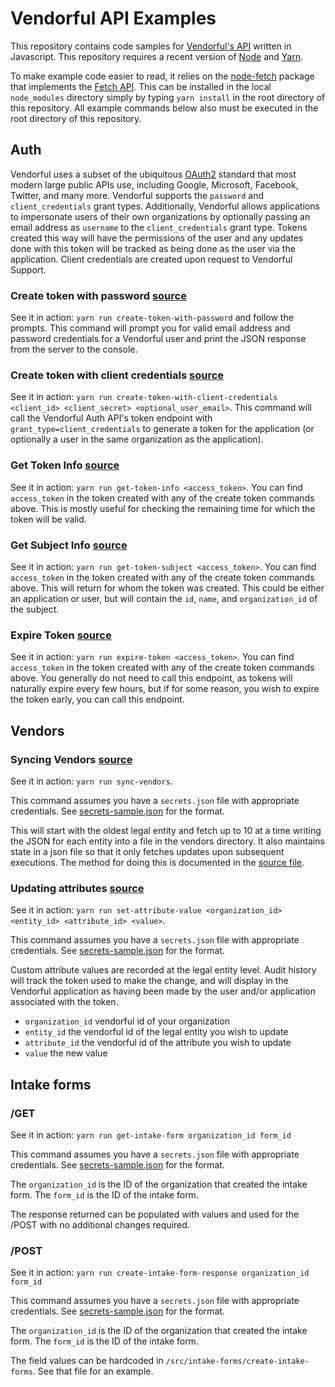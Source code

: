 # Vendorful API Examples

This repository contains code samples for [Vendorful's API](https://api.vendorful.com) written in Javascript.
This repository requires a recent version of [Node](https://nodejs.org/en/) and [Yarn](https://yarnpkg.com/).

To make example code easier to read, it relies on the [node-fetch](https://www.npmjs.com/package/node-fetch) package that implements the [Fetch API](https://developer.mozilla.org/en-US/docs/Web/API/Fetch_API). This can be installed in the local `node_modules` directory simply by typing `yarn install` in the root directory of this repository. All example commands below also must be executed in the root directory of this repository.

## Auth

Vendorful uses a subset of the ubiquitous [OAuth2](https://oauth.net/2/) standard that most modern large public APIs use, including Google, Microsoft, Facebook, Twitter, and many more.
Vendorful supports the `password` and `client_credentials` grant types.
Additionally, Vendorful allows applications to impersonate users of their own organizations by optionally passing an email address as `username` to the `client_credentials` grant type.
Tokens created this way will have the permissions of the user and any updates done with this token will be tracked as being done as the user via the application.
Client credentials are created upon request to Vendorful Support.

### Create token with password [source](./src/auth/create-token-with-password.js)

See it in action: `yarn run create-token-with-password` and follow the prompts.
This command will prompt you for valid email address and password credentials for a Vendorful user and print the JSON response from the server to the console.

### Create token with client credentials [source](./src/auth/create-token-with-client-credentials.js)

See it in action: `yarn run create-token-with-client-credentials <client_id> <client_secret> <optional_user_email>`.
This command will call the Vendorful Auth API's token endpoint with `grant_type=client_credentials` to generate a token for the application (or optionally a user in the same organization as the application).

### Get Token Info [source](./src/auth/get-token-info.js)

See it in action: `yarn run get-token-info <access_token>`.
You can find `access_token` in the token created with any of the create token commands above. This is mostly useful for checking the remaining time for which the token will be valid.

### Get Subject Info [source](./src/auth/get-token-subject.js)

See it in action: `yarn run get-token-subject <access_token>`.
You can find `access_token` in the token created with any of the create token commands above. This will return for whom the token was created. This could be either an application or user, but will contain the `id`, `name`, and `organization_id` of the subject.

### Expire Token [source](./src/auth/expire-token.js)

See it in action: `yarn run expire-token <access_token>`.
You can find `access_token` in the token created with any of the create token commands above. You generally do not need to call this endpoint, as tokens will naturally expire every few hours, but if for some reason, you wish to expire the token early, you can call this endpoint.

## Vendors

### Syncing Vendors [source](./src/vendors/sync.js)

See it in action: `yarn run sync-vendors`.

This command assumes you have a `secrets.json` file with appropriate credentials. See [secrets-sample.json](./secrets-sample.json) for the format.

This will start with the oldest legal entity and fetch up to 10 at a time writing the JSON for each entity into a file in the vendors directory. It also maintains state in a json file so that it only fetches updates upon subsequent executions. The method for doing this is documented in the [source file](./src/vendors/sync.js).

### Updating attributes [source](./src/vendors/set-attribute-value.js)

See it in action: `yarn run set-attribute-value <organization_id> <entity_id> <attribute_id> <value>`.

This command assumes you have a `secrets.json` file with appropriate credentials. See [secrets-sample.json](./secrets-sample.json) for the format.

Custom attribute values are recorded at the legal entity level.
Audit history will track the token used to make the change, and will display in the Vendorful application as having been made by the user and/or application associated with the token.

- `organization_id` vendorful id of your organization
- `entity_id` the vendorful id of the legal entity you wish to update
- `attribute_id` the vendorful id of the attribute you wish to update
- `value` the new value

## Intake forms

### /GET

See it in action: `yarn run get-intake-form organization_id form_id`

This command assumes you have a `secrets.json` file with appropriate credentials. See [secrets-sample.json](./secrets-sample.json) for the format.

The `organization_id` is the ID of the organization that created the intake form.
The `form_id` is the ID of the intake form.

The response returned can be populated with values and used for the /POST with no additional changes required.

### /POST

See it in action: `yarn run create-intake-form-response organization_id form_id`

This command assumes you have a `secrets.json` file with appropriate credentials. See [secrets-sample.json](./secrets-sample.json) for the format.

The `organization_id` is the ID of the organization that created the intake form.
The `form_id` is the ID of the intake form.

The field values can be hardcoded in `/src/intake-forms/create-intake-forms`. See that file for an example.
